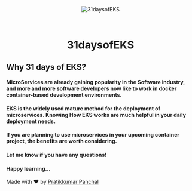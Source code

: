 <div align="center" id="top"> 
  <img src="./.github/app.gif" alt="31daysofEKS" />

  &#xa0;
</div>

<h1 align="center">31daysofEKS</h1>




## Why 31 days of EKS?

#### MicroServices are already gaining popularity in the Software industry, and more and more software developers now like to work in docker container-based development environments.

#### EKS is the widely used mature method for the deployment of microservices. Knowing How EKS works are much helpful in your daily deployment needs.

#### If you are planning to use microservices in your upcoming container project, the benefits are worth considering.

#### Let me know if you have any questions!
#### Happy learning...



Made with :heart: by <a href="https://github.com/m3pratik" target="_blank">Pratikkumar Panchal</a>

